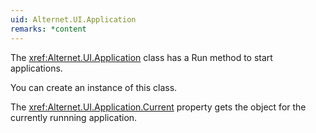 ```yaml
---
uid: Alternet.UI.Application
remarks: *content
---
```

The <xref:Alternet.UI.Application> class has a Run method to start applications.

You can create an instance of this class.

The <xref:Alternet.UI.Application.Current> property gets the object for the currently runnning application.